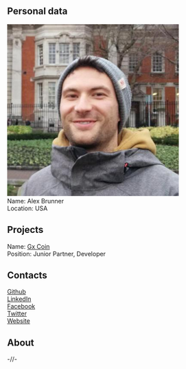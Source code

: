## Personal data
![ photo](photo/alex_brunner.jpeg)  
Name: Alex Brunner    
Location: USA
## Projects 
Name: [Gx Coin](../projects/gxcoin.md)  
Position: Junior Partner, Developer 
## Contacts
[Github](https://github.com/AlexDevRepos)  
[LinkedIn](https://www.linkedin.com/in/abrunner/)  
[Facebook](https://www.facebook.com/alexbrunner)  
[Twitter](https://twitter.com/_alexbrunner)  
[Website](http://www.alexbrunner.com/)  
## About
-//-

